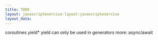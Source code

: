 ```yaml
---
title: TODO
layout: javascriptexercise-layout:javascriptexercise
layout_data:
---
```


coroutines
yield*
yield can only be used in generators
more: async/await
